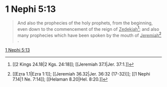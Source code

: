 # 1 Nephi 5:13

> And also the prophecies of the holy prophets, from the beginning, even down to the commencement of the reign of <u>Zedekiah</u>[^a]; and also many prophecies which have been spoken by the mouth of <u>Jeremiah</u>[^b] .

[1 Nephi 5:13](https://www.churchofjesuschrist.org/study/scriptures/bofm/1-ne/5?lang=eng&id=p13#p13)


[^a]: [[2 Kings 24.18|2 Kgs. 24:18]]; [[Jeremiah 37.1|Jer. 37:1.]]
[^b]: [[Ezra 1.1|Ezra 1:1]]; [[Jeremiah 36.32|Jer. 36:32 (17-32)]]; [[1 Nephi 7.14|1 Ne. 7:14]]; [[Helaman 8.20|Hel. 8:20.]]
